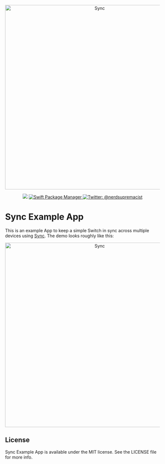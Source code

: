 <p align="center">
    <img src="https://github.com/nerdsupremacist/Sync/raw/main/logo.png" width="600" max-width="90%" alt="Sync" />
</p>

<p align="center">
    <img src="https://img.shields.io/badge/Swift-5.5-orange.svg" />
    <a href="https://swift.org/package-manager">
        <img src="https://img.shields.io/badge/swiftpm-compatible-brightgreen.svg?style=flat" alt="Swift Package Manager" />
    </a>
    <a href="https://twitter.com/nerdsupremacist">
        <img src="https://img.shields.io/badge/twitter-@nerdsupremacist-blue.svg?style=flat" alt="Twitter: @nerdsupremacist" />
    </a>
</p>

# Sync Example App
This is an example App to keep a simple Switch in sync across multiple devices using [Sync](https://github.com/nerdsupremacist/Sync).
The demo looks roughly like this:

<p align="center">
    <img src="https://github.com/nerdsupremacist/Sync/raw/main/demo.gif" width="600" max-width="90%" alt="Sync" />
</p>

## License
Sync Example App is available under the MIT license. See the LICENSE file for more info.
